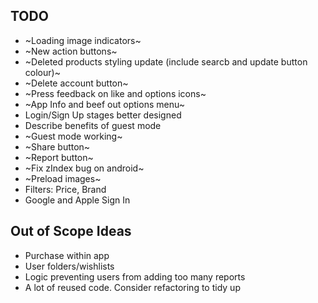 ## TODO

-   ~Loading image indicators~
-   ~New action buttons~
-   ~Deleted products styling update (include searcb and update button colour)~
-   ~Delete account button~
-   ~Press feedback on like and options icons~
-   ~App Info and beef out options menu~
-   Login/Sign Up stages better designed
-   Describe benefits of guest mode
-   ~Guest mode working~
-   ~Share button~
-   ~Report button~
-   ~Fix zIndex bug on android~
-   ~Preload images~
-   Filters: Price, Brand
-   Google and Apple Sign In

## Out of Scope Ideas

-   Purchase within app
-   User folders/wishlists
-   Logic preventing users from adding too many reports
-   A lot of reused code. Consider refactoring to tidy up
